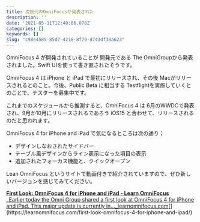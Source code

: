 ```yaml
---
title: 次世代のOmniFocusが発表された
description: ''
date: '2021-05-11T12:40:06.078Z'
categories: []
keywords: []
slug: "c98e4585-85d7-4218-8f79-d743df38a623"
---
```

OmniFocus 4 が開発されていることが 開発元である The OmniGroupから発表されました。Swift UIを使って書き直されたそうです。

OmniFocus 4 は iPhone と iPad で最初にリリースされ、その後 Macがリリースされるとのこと。今後、Public Beta に相当する Testflightを実施していくとのことで、テスターを募集中です。

これまでのスケジュールから推測すると、OmniFocus 4 は 6月のWWDCで発表され、9月か10月にリリースされるであろう iOS15 と合わせて、リリースされるのだと思われます。

OmniFocus 4 for iPhone and iPad で気になるところは次の通り；

*   デザインしなおされたサイドバー
*   テーブル風デザインからライン表示になった項目の表示
*   追加されたフォーカス機能と、クイックオープン

Lean OmniFocus というサイトで動画付きで紹介されていますので、ぜひ新しいバージョンを感じてみてください。

[**First Look: OmniFocus 4 for iPhone and iPad - Learn OmniFocus**  
_Earlier today the Omni Group shared a first look at OmniFocus 4 for iPhone and iPad. This major update is currently in…_learnomnifocus.com](https://learnomnifocus.com/first-look-omnifocus-4-for-iphone-and-ipad/ "https://learnomnifocus.com/first-look-omnifocus-4-for-iphone-and-ipad/")[](https://learnomnifocus.com/first-look-omnifocus-4-for-iphone-and-ipad/)